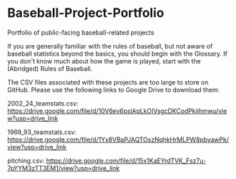 # Baseball-Project-Portfolio
Portfolio of public-facing baseball-related projects

If you are generally familiar with the rules of baseball, but not aware of baseball statistics beyond the basics, you should begin with the Glossary. If you don't know much about how the game is played, start with the (Abridged) Rules of Baseball.

The CSV files associated with these projects are too large to store on GitHub. Please use the following links to Google Drive to download them:

2002_24_teamstats.csv: https://drive.google.com/file/d/10V6ey6pslApLkOIVsgcDKCodPkijhmwu/view?usp=drive_link

1969_93_teamstats.csv: https://drive.google.com/file/d/1Yx8VBaPJAQTOszNqhkHrMLPW8pbyawPk/view?usp=drive_link

pitching.csv: https://drive.google.com/file/d/15x1KaEYrdTVK_Fsz7u-7pYYM3zTT3EM1/view?usp=drive_link
